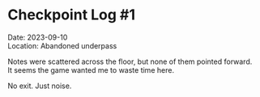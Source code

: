 # Checkpoint Log #1  
Date: 2023-09-10  
Location: Abandoned underpass

Notes were scattered across the floor, but none of them pointed forward.  
It seems the game wanted me to waste time here.

No exit. Just noise.
